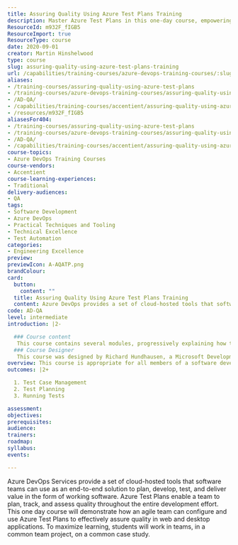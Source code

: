```yaml
---
title: Assuring Quality Using Azure Test Plans Training
description: Master Azure Test Plans in this one-day course, empowering your agile team to ensure quality in web and desktop applications through hands-on collaboration.
ResourceId: m932F_fIGB5
ResourceImport: true
ResourceType: course
date: 2020-09-01
creator: Martin Hinshelwood
type: course
slug: assuring-quality-using-azure-test-plans-training
url: /capabilities/training-courses/azure-devops-training-courses/:slug/
aliases:
- /training-courses/assuring-quality-using-azure-test-plans
- /training-courses/azure-devops-training-courses/assuring-quality-using-azure-test-plans-training/
- /AD-QA/
- /capabilities/training-courses/accentient/assuring-quality-using-azure-test-plans-training
- /resources/m932F_fIGB5
aliasesFor404:
- /training-courses/assuring-quality-using-azure-test-plans
- /training-courses/azure-devops-training-courses/assuring-quality-using-azure-test-plans-training/
- /AD-QA/
- /capabilities/training-courses/accentient/assuring-quality-using-azure-test-plans-training
course-topics:
- Azure DevOps Training Courses
course-vendors:
- Accentient
course-learning-experiences:
- Traditional
delivery-audiences:
- QA
tags:
- Software Development
- Azure DevOps
- Practical Techniques and Tooling
- Technical Excellence
- Test Automation
categories:
- Engineering Excellence
preview: 
previewIcon: A-AQATP.png
brandColour: 
card:
  button:
    content: ""
  title: Assuring Quality Using Azure Test Plans Training
  content: Azure DevOps provides a set of cloud-hosted tools that software teams can use as an end-to-end solution to plan, develop, test, and deliver value in the form of working software.
code: AD-QA
level: intermediate
introduction: |2-

  ### Course content
   This course contains several modules, progressively explaining how to use Azure Test Plans to plan, track, and manage the software product testing effort. 1. TEST CASE MANAGEMENT - Defining and maintaining quality - Acceptance criteria and acceptance testing - Azure DevOps Services overview - Azure Boards overview - Configuring a team project for testing - Planning and running tests during a sprint - Charts, reports, and notifications - Extending Azure Test Plans - Hands-on 2. TEST PLANNING - Test case management - Creating test plans and test suites - Creating and using configurations - Creating and managing test cases - Using parameters and shared steps - Importing and exporting test artifacts - Hands-on 3. RUNNING TESTS - Azure Test Runner - Testing a web application - Testing multiple times with different data - The Test & Feedback extension - Capturing screenshots and video - Reporting a bug during testing - Viewing and charting a test run - Exploratory testing overview - Performing exploratory testing - Creating a test case while exploring - Using Azure Test Runner to test a desktop app - Regression testing - Hands-on 
  ### Course Designer
   This course was designed by Richard Hundhausen, a Microsoft Development Technologies MVP, Professional Scrum Trainer, and an experienced software developer.
overview: This course is appropriate for all members of a software development team, especially those who are actively involved in defining, assuring, and increasing the overall quality of their software products. This course will also provide value for individuals outside the development team (managers, Scrum Masters, coaches, and other stakeholders) who want hands-on exposure to the capabilities of Azure Test Plans.
outcomes: |2+

  1. Test Case Management
  2. Test Planning
  3. Running Tests

assessment: 
objectives: 
prerequisites: 
audience: 
trainers: 
roadmap: 
syllabus: 
events: 

---
```

Azure DevOps Services provide a set of cloud-hosted tools that software teams can use as an end-to-end solution to plan, develop, test, and deliver value in the form of working software. Azure Test Plans enable a team to plan, track, and assess quality throughout the entire development effort. This one day course will demonstrate how an agile team can configure and use Azure Test Plans to effectively assure quality in web and desktop applications. To maximize learning, students will work in teams, in a common team project, on a common case study.
